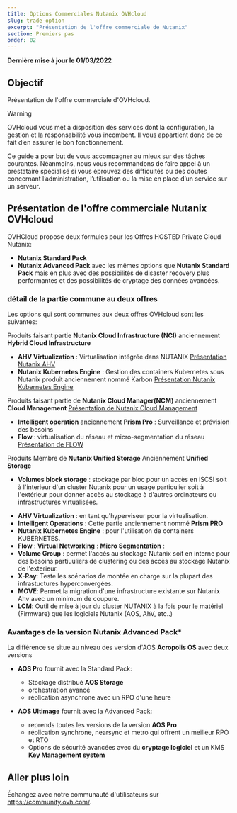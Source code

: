 ```yaml
---
title: Options Commerciales Nutanix OVHcloud
slug: trade-option
excerpt: "Présentation de l'offre commerciale de Nutanix"
section: Premiers pas
order: 02
---
```


**Dernière mise à jour le 01/03/2022**

## Objectif

Présentation de l'offre commerciale d'OVHcloud.

> [!warning]
> OVHcloud vous met à disposition des services dont la configuration, la gestion et la responsabilité vous incombent. Il vous appartient donc de ce fait d’en assurer le bon fonctionnement.
>
> Ce guide a pour but de vous accompagner au mieux sur des tâches courantes. Néanmoins, nous vous recommandons de faire appel à un prestataire spécialisé si vous éprouvez des difficultés ou des doutes concernant l’administration, l’utilisation ou la mise en place d’un service sur un serveur.
>

## Présentation de l'offre commerciale Nutanix OVHcloud

OVHCloud propose deux formules pour les Offres HOSTED Private Cloud Nutanix:

* **Nutanix Standard Pack**
* **Nutanix Advanced Pack** avec les mêmes options que **Nutanix Standard Pack** mais en plus avec des possibilités de disaster recovery plus performantes et des possibilités de cryptage des données avancées. 

### détail de la partie commune au deux offres

Les options qui sont communes aux deux offres OVHcloud sont les suivantes:


Produits faisant partie **Nutanix Cloud Infrastructure (NCI)** anciennement **Hybrid Cloud Infrastructure** 

- **AHV Virtualization** : Virtualisation intégrée dans NUTANIX [Présentation Nutanix AHV](https://www.nutanix.com/products/ahv)
- **Nutanix Kubernetes Engine** : Gestion des containers Kubernetes sous Nutanix produit anciennement nommé Karbon [Présentation Nutanix Kubernetes Engine](https://www.nutanix.com/fr/products/karbon)

Produits faisant partie de **Nutanix Cloud Manager(NCM)** anciennement **Cloud Management** [Présentation de Nutanix Cloud Management](https://www.nutanix.com/fr/products/cloud-manager/aiops)

- **Intelligent operation** anciennement **Prism Pro** : Surveillance et prévision des besoins
- **Flow** : virtualisation du réseau et micro-segmentation du réseau [Présentation de FLOW](https://www.nutanix.com/products/flow)

Produits Membre de **Nutanix Unified Storage** Anciennement **Unified Storage**

- **Volumes block storage** : stockage par bloc pour un accès en iSCSI soit à l'interieur d'un cluster Nutanix pour un usage particulier soit à l'extérieur pour donner accès au stockage à d'autres ordinateurs ou infrastructures virtualisées.





* **AHV Virtualization** :  en tant qu'hyperviseur pour la virtualisation.
* **Intelligent Operations** : Cette partie anciennement nommé **Prism PRO** 
* **Nutanix Kubernetes Engine** : pour l'utilisation de containers KUBERNETES.
* **Flow** : 
    **Virtual Networking** : 
    **Micro Segmentation** :
* **Volume Group** : permet l'accès au stockage Nutanix soit en interne pour des besoins partiuuliers de clustering ou des accès au stockage Nutanix de l'exterieur.
* **X-Ray**: Teste les scénarios de montée en charge sur la plupart des infrastuctures hyperconvergées.
* **MOVE**: Permet la migration d'une infrastructure existante sur Nutanix Ahv avec un minimum de coupure.
* **LCM**: Outil de mise à jour du cluster NUTANIX à la fois pour le matériel (Firmware) que les logiciels Nutanix (AOS, AhV, etc..)

### Avantages de la version **Nutanix Advanced Pack***

La différence se situe au niveau des version d'AOS **Acropolis OS** avec deux versions 

* **AOS Pro** fournit avec la Standard Pack:
    * Stockage distribué **AOS Storage**
    * orchestration avancé 
    * réplication asynchrone avec un RPO d'une heure

* **AOS Ultimage** fournit avec la Advanced Pack:
    * reprends toutes les versions de la version **AOS Pro**
    * réplication synchrone, nearsync et metro qui offrent un meilleur RPO et RTO
    * Options de sécurité avancées avec du **cryptage logiciel** et un KMS **Key Management system**







## Aller plus loin




Échangez avec notre communauté d'utilisateurs sur <https://community.ovh.com/>.
